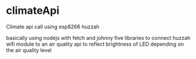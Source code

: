 # climateApi
Climate api call using esp8266 huzzah


basically using nodejs with fetch and johnny five libraries to connect huzzah wifi module to an air quality api to reflect brightness of LED depending on the air quality level
